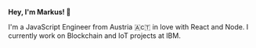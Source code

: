 **Hey, I'm Markus! 👋**

I'm a JavaScript Engineer from Austria 🇦c🇹 in love with React and Node. I currently work on Blockchain and IoT projects at IBM. 
